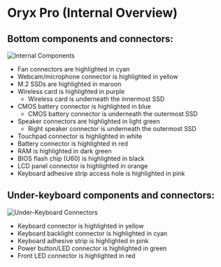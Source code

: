 # Oryx Pro (Internal Overview)

## Bottom components and connectors:

![Internal Components](./img/components-highlighted.webp)

- Fan connectors are highlighted in cyan
- Webcam/microphone connector is highlighted in yellow
- M.2 SSDs are highlighted in maroon
- Wireless card is highlighted in purple
    - Wireless card is underneath the innermost SSD
- CMOS battery connector is highlighted in blue
    - CMOS battery connector is underneath the outermost SSD
- Speaker connectors are highlighted in light green
    - Right speaker connector is underneath the outermost SSD
- Touchpad connector is highlighted in white
- Battery connector is highlighted in red
- RAM is highlighted in dark green
- BIOS flash chip (U60) is highlighted in black
- LCD panel connector is highlighted in orange
- Keyboard adhesive strip access hole is highlighted in pink

## Under-keyboard components and connectors:

![Under-Keyboard Connectors](./img/under-keyboard.webp)

- Keyboard connector is highlighted in yellow
- Keyboard backlight connector is highlighted in cyan
- Keyboard adhesive strip is highlighted in pink
- Power button/LED connector is highlighted in green
- Front LED connector is highlighted in red
